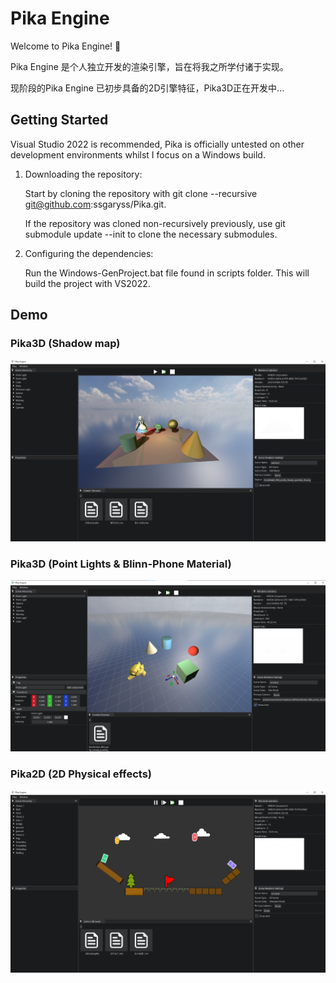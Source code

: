 # Pika Engine
Welcome to Pika Engine! 🎉

Pika Engine 是个人独立开发的渲染引擎，旨在将我之所学付诸于实现。

现阶段的Pika Engine 已初步具备的2D引擎特征，Pika3D正在开发中...
## Getting Started
Visual Studio 2022 is recommended, Pika is officially untested on other development environments whilst I focus on a Windows build.

1. Downloading the repository:
   
   Start by cloning the repository with git clone --recursive git@github.com:ssgaryss/Pika.git.
   
   If the repository was cloned non-recursively previously, use git submodule update --init to clone the necessary submodules.

3. Configuring the dependencies:
   
   Run the Windows-GenProject.bat file found in scripts folder. This will build the project with VS2022.
## Demo
### Pika3D (Shadow map)
![Shadow map.](examples/Demo3D_Shadows.png)
### Pika3D (Point Lights & Blinn-Phone Material)
![Point Lights & Blinn-Phone Material.](examples/Demo3D_Blinn-Phone.png)
### Pika2D (2D Physical effects)
![2D Physical effects.](examples/Demo2D_Physics2D.png)
   
